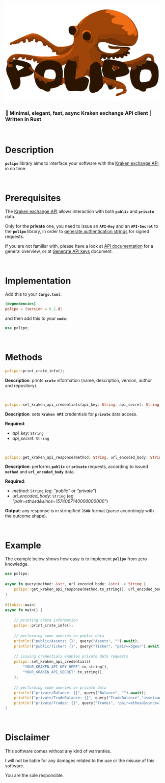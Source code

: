 ![polipo](./polipo-logo.png)
=

### 🐙 Minimal, elegant, fast, async Kraken exchange API client | Written in Rust

<br>

# Description

**```polipo```** library aims to interface your software with the [Kraken exchange API](https://support.kraken.com/hc/en-us/categories/360000080686-API) in no time.

<br>

# Prerequisites
The [Kraken exchange API](https://kraken.com) allows interaction with both **```public```** and **```private```** data.


Only for the **private** one, you need to issue an **```API-Key```** and an **```API-Secret```** to the **```polipo```** library, in order to [generate authentication strings](https://support.kraken.com/hc/en-us/articles/360022635592-Generate-authentication-strings-REST-API-) for signed requests.

If you are not familiar with, please have a look at [API documentation](https://support.kraken.com/hc/en-us/categories/360001806372) for a general overview, or at [Generate API keys](https://support.kraken.com/hc/en-us/articles/360022839451-Generate-API-keys) document.

<br>

# Implementation

Add this to your **```Cargo.toml```**:
```toml
[dependencies]
polipo = {version = 0.2.0}
```

and then add this to your **```code```**:
```rust
use polipo;
```

<br>

# Methods

```rust
polipo::print_crate_info();
```
**Description**: prints **```crate```** information (name, description, version, author and repository).

<br>

```rust
polipo::set_kraken_api_credentials(api_key: String, api_secret: String);
```

**Description**: sets **```Kraken API```** credentials for **```private```** data access.

**Required**:
* *api_key*: ```String```
* *api_secret*: ```String```

<br>

```rust
polipo::get_kraken_api_response(method: String, url_encoded_body: String).await;
```
**Description**: performs **```public```** or **```private```** requests, according to issued **```method```** and **```url_encoded_body```** data.

**Required**:
* *method*: ```String``` (eg: *"public"* or *"private"*)
* *url_encoded_body*: ```String``` (eg: *"pair=ethusd&since=1574067140000000000"*)

**Output**: any response is in stringified **```JSON```** format (parse accordingly with the outcome shape).

<br>

# Example

The example below shows how easy is to implement **```polipo```** from zero knowledge.

```rust
use polipo;

async fn query(method: &str, url_encoded_body: &str) -> String {
    polipo::get_kraken_api_response(method.to_string(), url_encoded_body.to_string()).await
}

#[tokio::main]
async fn main() {
    
    // printing crate information
    polipo::print_crate_info();

    // performing some queries on public data
    println!("public/Assets: {}", query("Assets", "").await);
    println!("public/Ticker: {}", query("Ticker", "pair=xdgeur").await);

    // issuing credentials enables private data requests
    polipo::set_kraken_api_credentials(
        "YOUR_KRAKEN_API_KEY_HERE".to_string(),
        "YOUR_KRAKEN_API_SECRET".to_string(),
    );

    // performing some queries on private data
    println!("private/Balance: {}", query("Balance", "").await);
    println!("private/TradeBalance: {}", query("TradeBalance","asset=ada").await);
    println!("private/Trades: {}", query("Trades", "pair=ethusd&since=1574067140000000000").await);
}
```

<br>

# Disclaimer
This software comes without any kind of warranties. 

I will not be liable for any damages related to the use or the misuse of this software.

You are the sole responsible.